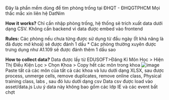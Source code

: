 
Đây là phần mềm dùng để tìm phòng trống tại ĐHQT - ĐHQGTPHCM
Mọi thắc mắc xin liên hệ DatNim

**How it works?**
Chỉ cần nhập phòng trống, hệ thống sẽ trích xuất data dưới dạng CSV. Không cần backend vì data được embed vào frontend


**Rules:**
Các phòng nếu chưa từng được sử dụng từ đầu ngày (Ít khả năng là đã được mở khoá) sẽ được đánh 1 dấu *
Các phòng thường xuyên được trưng dụng như A1.109 sẽ được đánh thêm 1 dấu sao


**How to collect data?**
Data được lấy từ EDUSOFT>Đăng Kí Môn Học > Hiện Thị Điều Kiện Lọc > Chọn Khoa > Copy hết các môn trong khoa
![image](https://github.com/user-attachments/assets/ed0616e9-d5fb-4247-a245-f4f01ad4a1d5)
Paste tất cả các môn của tất cả các khoa và lưu dưới dạng XLSX, sau được process, unmerge cells, remove duplicates, remove online class, Physical training class, labs , sau đó lưu dưới dạng csv
Data csv được load vào asset/data.js
Lưu ý data này không bao gồm các lớp IE và các event bất chợt
